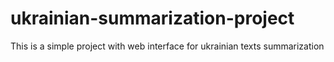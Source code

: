 # ukrainian-summarization-project
This is a simple project with web interface for ukrainian texts summarization
